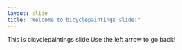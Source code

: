 ```yaml
---
layout: slide
title: "Welcome to bicyclepaintings slide!"
---
```

This is bicyclepaintings slide
Use the left arrow to go back!
